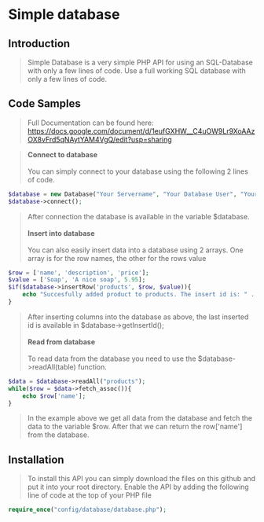 # Simple database

## Introduction

> Simple Database is a very simple PHP API for using an SQL-Database with only a few lines of code. Use a full working SQL database with only a few lines of code.

## Code Samples

> Full Documentation can be found here: https://docs.google.com/document/d/1eufGXHW__C4uOW9Lr9XoAAzOX8vFrd5qNAytYAM4VgQ/edit?usp=sharing

> <b>Connect to database</b><br><br>
> You can simply connect to your database using the following 2 lines of code.
```php
$database = new Database("Your Servername", "Your Database User", "YourUserPassword", "YourDatabaseName");
$database->connect();
```
> After connection the database is available in the variable $database.<br><br>
> <b>Insert into database</b><br><br>
> You can also easily insert data into a database using 2 arrays. One array is for the row names, the other for the rows value
```php
$row = ['name', 'description', 'price'];
$value = ['Soap', 'A nice soap', 5.95];
$if($database->insertRow('products', $row, $value)){
    echo "Succesfully added product to products. The insert id is: " . $database->getInsertId();
}
```
> After inserting columns into the database as above, the last inserted id is available in $database->getInsertId();<br><br>
> <b>Read from database</b><br><br>
> To read data from the database you need to use the $database->readAll(table) function.
```php
$data = $database->readAll("products");
while($row = $data->fetch_assoc()){
    echo $row['name'];
}
```
> In the example above we get all data from the database and fetch the data to the variable $row. After that we can return the row['name'] from the database.

## Installation

> To install this API you can simply download the files on this github and put it into your root directory. Enable the API by adding the following line of code at the top of your PHP file
```php
require_once("config/database/database.php");
```